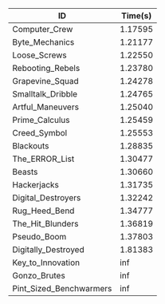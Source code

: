 |ID|Time(s)|
|-|-|
|Computer_Crew|1.17595|
|Byte_Mechanics|1.21177|
|Loose_Screws|1.22550|
|Rebooting_Rebels|1.23780|
|Grapevine_Squad|1.24278|
|Smalltalk_Dribble|1.24765|
|Artful_Maneuvers|1.25040|
|Prime_Calculus|1.25459|
|Creed_Symbol|1.25553|
|Blackouts|1.28835|
|The_ERROR_List|1.30477|
|Beasts|1.30660|
|Hackerjacks|1.31735|
|Digital_Destroyers|1.32242|
|Rug_Heed_Bend|1.34777|
|The_Hit_Blunders|1.36819|
|Pseudo_Boom|1.37803|
|Digitally_Destroyed|1.81383|
|Key_to_Innovation|inf|
|Gonzo_Brutes|inf|
|Pint_Sized_Benchwarmers|inf|
